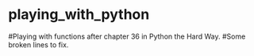 # playing_with_python

#Playing with functions after chapter 36 in Python the Hard Way.
#Some broken lines to fix.
